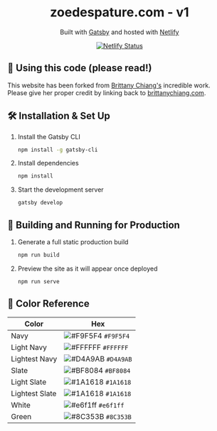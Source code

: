<h1 align="center">
  zoedespature.com - v1
</h1>
<p align="center">
  Built with <a href="https://www.gatsbyjs.org/" target="_blank">Gatsby</a> and hosted with <a href="https://www.netlify.com/" target="_blank">Netlify</a>
</p>
<p align="center">
  <a href="https://app.netlify.com/sites/brittanychiang/deploys" target="_blank">
    <img src="https://api.netlify.com/api/v1/badges/1963b488-7b78-48c9-9e2d-6fb5e47ab3af/deploy-status" alt="Netlify Status" />
  </a>
</p>

## 🚨 Using this code (please read!)

This website has been forked from [Brittany Chiang's](https://github.com/bchiang7/v4) incredible work. Please give her proper credit by linking back to [brittanychiang.com](https://brittanychiang.com).

## 🛠 Installation & Set Up

1. Install the Gatsby CLI

   ```sh
   npm install -g gatsby-cli
   ```

2. Install dependencies

   ```sh
   npm install
   ```

3. Start the development server

   ```sh
   gatsby develop
   ```

## 🚀 Building and Running for Production

1. Generate a full static production build

   ```sh
   npm run build
   ```

1. Preview the site as it will appear once deployed

   ```sh
   npm run serve
   ```

## 🎨 Color Reference

| Color          | Hex                                                                |
| -------------- | ------------------------------------------------------------------ |
| Navy           | ![#F9F5F4](https://via.placeholder.com/10/F9F5F4?text=+) `#F9F5F4` |
| Light Navy     | ![#FFFFFF](https://via.placeholder.com/10/FFFFFF?text=+) `#FFFFFF` |
| Lightest Navy  | ![#D4A9AB](https://via.placeholder.com/10/D4A9AB?text=+) `#D4A9AB` |
| Slate          | ![#BF8084](https://via.placeholder.com/10/BF8084?text=+) `#BF8084` |
| Light Slate    | ![#1A1618](https://via.placeholder.com/10/1A1618?text=+) `#1A1618` |
| Lightest Slate | ![#1A1618](https://via.placeholder.com/10/1A1618?text=+) `#1A1618` |
| White          | ![#e6f1ff](https://via.placeholder.com/10/e6f1ff?text=+) `#e6f1ff` |
| Green          | ![#8C353B](https://via.placeholder.com/10/8C353B?text=+) `#8C353B` |
